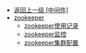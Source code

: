 - [返回上一级 [中间件]](中间件/)
- [zookeeper](中间件/zookeeper/)
  - [zookeeper使用记录](中间件/zookeeper/zookeeper使用记录.md)
  - [zookeeper监控](中间件/zookeeper/zookeeper监控.md)
  - [zookeeper集群配置](中间件/zookeeper/zookeeper集群配置.md)

